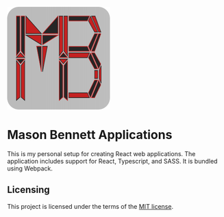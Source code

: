 ![MB Logo](./src/assets/images/logos/mb-logo.svg)

# Mason Bennett Applications

This is my personal setup for creating React web applications. The application includes support for React, Typescript, and SASS. It is bundled using Webpack.

## Licensing
This project is licensed under the terms of the [MIT license](./LICENSE.txt).